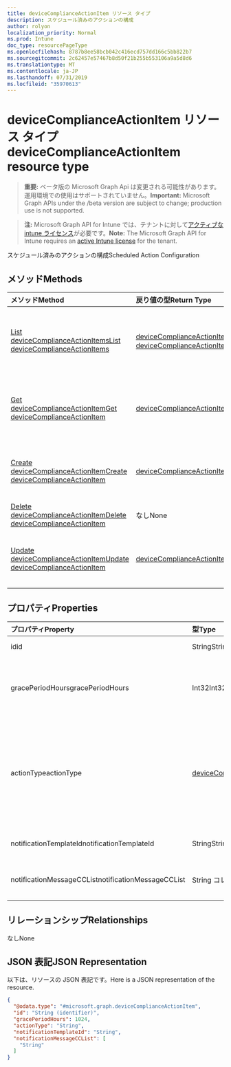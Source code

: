 ```yaml
---
title: deviceComplianceActionItem リソース タイプ
description: スケジュール済みのアクションの構成
author: rolyon
localization_priority: Normal
ms.prod: Intune
doc_type: resourcePageType
ms.openlocfilehash: 8787b8ee58bcb042c416ecd757dd166c5bb822b7
ms.sourcegitcommit: 2c62457e57467b8d50f21b255b553106a9a5d8d6
ms.translationtype: MT
ms.contentlocale: ja-JP
ms.lasthandoff: 07/31/2019
ms.locfileid: "35970613"
---
```

# <a name="devicecomplianceactionitem-resource-type"></a><span data-ttu-id="a7be9-103">deviceComplianceActionItem リソース タイプ</span><span class="sxs-lookup"><span data-stu-id="a7be9-103">deviceComplianceActionItem resource type</span></span>

> <span data-ttu-id="a7be9-104">**重要:** ベータ版の Microsoft Graph Api は変更される可能性があります。運用環境での使用はサポートされていません。</span><span class="sxs-lookup"><span data-stu-id="a7be9-104">**Important:** Microsoft Graph APIs under the /beta version are subject to change; production use is not supported.</span></span>

> <span data-ttu-id="a7be9-105">**注:** Microsoft Graph API for Intune では、テナントに対して[アクティブな intune ライセンス](https://go.microsoft.com/fwlink/?linkid=839381)が必要です。</span><span class="sxs-lookup"><span data-stu-id="a7be9-105">**Note:** The Microsoft Graph API for Intune requires an [active Intune license](https://go.microsoft.com/fwlink/?linkid=839381) for the tenant.</span></span>

<span data-ttu-id="a7be9-106">スケジュール済みのアクションの構成</span><span class="sxs-lookup"><span data-stu-id="a7be9-106">Scheduled Action Configuration</span></span>

## <a name="methods"></a><span data-ttu-id="a7be9-107">メソッド</span><span class="sxs-lookup"><span data-stu-id="a7be9-107">Methods</span></span>
|<span data-ttu-id="a7be9-108">メソッド</span><span class="sxs-lookup"><span data-stu-id="a7be9-108">Method</span></span>|<span data-ttu-id="a7be9-109">戻り値の型</span><span class="sxs-lookup"><span data-stu-id="a7be9-109">Return Type</span></span>|<span data-ttu-id="a7be9-110">説明</span><span class="sxs-lookup"><span data-stu-id="a7be9-110">Description</span></span>|
|:---|:---|:---|
|[<span data-ttu-id="a7be9-111">List deviceComplianceActionItems</span><span class="sxs-lookup"><span data-stu-id="a7be9-111">List deviceComplianceActionItems</span></span>](../api/intune-deviceconfig-devicecomplianceactionitem-list.md)|<span data-ttu-id="a7be9-112">[deviceComplianceActionItem](../resources/intune-deviceconfig-devicecomplianceactionitem.md) コレクション</span><span class="sxs-lookup"><span data-stu-id="a7be9-112">[deviceComplianceActionItem](../resources/intune-deviceconfig-devicecomplianceactionitem.md) collection</span></span>|<span data-ttu-id="a7be9-113">[deviceComplianceActionItem](../resources/intune-deviceconfig-devicecomplianceactionitem.md) オブジェクトのプロパティとリレーションシップをリストします。</span><span class="sxs-lookup"><span data-stu-id="a7be9-113">List properties and relationships of the [deviceComplianceActionItem](../resources/intune-deviceconfig-devicecomplianceactionitem.md) objects.</span></span>|
|[<span data-ttu-id="a7be9-114">Get deviceComplianceActionItem</span><span class="sxs-lookup"><span data-stu-id="a7be9-114">Get deviceComplianceActionItem</span></span>](../api/intune-deviceconfig-devicecomplianceactionitem-get.md)|[<span data-ttu-id="a7be9-115">deviceComplianceActionItem</span><span class="sxs-lookup"><span data-stu-id="a7be9-115">deviceComplianceActionItem</span></span>](../resources/intune-deviceconfig-devicecomplianceactionitem.md)|<span data-ttu-id="a7be9-116">[deviceComplianceActionItem](../resources/intune-deviceconfig-devicecomplianceactionitem.md) オブジェクトのプロパティとリレーションシップを読み取ります。</span><span class="sxs-lookup"><span data-stu-id="a7be9-116">Read properties and relationships of the [deviceComplianceActionItem](../resources/intune-deviceconfig-devicecomplianceactionitem.md) object.</span></span>|
|[<span data-ttu-id="a7be9-117">Create deviceComplianceActionItem</span><span class="sxs-lookup"><span data-stu-id="a7be9-117">Create deviceComplianceActionItem</span></span>](../api/intune-deviceconfig-devicecomplianceactionitem-create.md)|[<span data-ttu-id="a7be9-118">deviceComplianceActionItem</span><span class="sxs-lookup"><span data-stu-id="a7be9-118">deviceComplianceActionItem</span></span>](../resources/intune-deviceconfig-devicecomplianceactionitem.md)|<span data-ttu-id="a7be9-119">新しい [deviceComplianceActionItem](../resources/intune-deviceconfig-devicecomplianceactionitem.md) オブジェクトを作成します。</span><span class="sxs-lookup"><span data-stu-id="a7be9-119">Create a new [deviceComplianceActionItem](../resources/intune-deviceconfig-devicecomplianceactionitem.md) object.</span></span>|
|[<span data-ttu-id="a7be9-120">Delete deviceComplianceActionItem</span><span class="sxs-lookup"><span data-stu-id="a7be9-120">Delete deviceComplianceActionItem</span></span>](../api/intune-deviceconfig-devicecomplianceactionitem-delete.md)|<span data-ttu-id="a7be9-121">なし</span><span class="sxs-lookup"><span data-stu-id="a7be9-121">None</span></span>|<span data-ttu-id="a7be9-122">[deviceComplianceActionItem](../resources/intune-deviceconfig-devicecomplianceactionitem.md) を削除します。</span><span class="sxs-lookup"><span data-stu-id="a7be9-122">Deletes a [deviceComplianceActionItem](../resources/intune-deviceconfig-devicecomplianceactionitem.md).</span></span>|
|[<span data-ttu-id="a7be9-123">Update deviceComplianceActionItem</span><span class="sxs-lookup"><span data-stu-id="a7be9-123">Update deviceComplianceActionItem</span></span>](../api/intune-deviceconfig-devicecomplianceactionitem-update.md)|[<span data-ttu-id="a7be9-124">deviceComplianceActionItem</span><span class="sxs-lookup"><span data-stu-id="a7be9-124">deviceComplianceActionItem</span></span>](../resources/intune-deviceconfig-devicecomplianceactionitem.md)|<span data-ttu-id="a7be9-125">[deviceComplianceActionItem](../resources/intune-deviceconfig-devicecomplianceactionitem.md) オブジェクトのプロパティを更新します。</span><span class="sxs-lookup"><span data-stu-id="a7be9-125">Update the properties of a [deviceComplianceActionItem](../resources/intune-deviceconfig-devicecomplianceactionitem.md) object.</span></span>|

## <a name="properties"></a><span data-ttu-id="a7be9-126">プロパティ</span><span class="sxs-lookup"><span data-stu-id="a7be9-126">Properties</span></span>
|<span data-ttu-id="a7be9-127">プロパティ</span><span class="sxs-lookup"><span data-stu-id="a7be9-127">Property</span></span>|<span data-ttu-id="a7be9-128">型</span><span class="sxs-lookup"><span data-stu-id="a7be9-128">Type</span></span>|<span data-ttu-id="a7be9-129">説明</span><span class="sxs-lookup"><span data-stu-id="a7be9-129">Description</span></span>|
|:---|:---|:---|
|<span data-ttu-id="a7be9-130">id</span><span class="sxs-lookup"><span data-stu-id="a7be9-130">id</span></span>|<span data-ttu-id="a7be9-131">String</span><span class="sxs-lookup"><span data-stu-id="a7be9-131">String</span></span>|<span data-ttu-id="a7be9-132">エンティティのキー。</span><span class="sxs-lookup"><span data-stu-id="a7be9-132">Key of the entity.</span></span>|
|<span data-ttu-id="a7be9-133">gracePeriodHours</span><span class="sxs-lookup"><span data-stu-id="a7be9-133">gracePeriodHours</span></span>|<span data-ttu-id="a7be9-134">Int32</span><span class="sxs-lookup"><span data-stu-id="a7be9-134">Int32</span></span>|<span data-ttu-id="a7be9-135">アクションが実行されるまでの待機時間。</span><span class="sxs-lookup"><span data-stu-id="a7be9-135">Number of hours to wait till the action will be enforced.</span></span> <span data-ttu-id="a7be9-136">有効な値は 0 から 8760 までです</span><span class="sxs-lookup"><span data-stu-id="a7be9-136">Valid values 0 to 8760</span></span>|
|<span data-ttu-id="a7be9-137">actionType</span><span class="sxs-lookup"><span data-stu-id="a7be9-137">actionType</span></span>|[<span data-ttu-id="a7be9-138">deviceComplianceActionType</span><span class="sxs-lookup"><span data-stu-id="a7be9-138">deviceComplianceActionType</span></span>](../resources/intune-deviceconfig-devicecomplianceactiontype.md)|<span data-ttu-id="a7be9-139">実行するアクション。</span><span class="sxs-lookup"><span data-stu-id="a7be9-139">What action to take.</span></span> <span data-ttu-id="a7be9-140">可能な値は、`noAction`、`notification`、`block`、`retire`、`wipe`、`removeResourceAccessProfiles`、`pushNotification`、`remoteLock` です。</span><span class="sxs-lookup"><span data-stu-id="a7be9-140">Possible values are: `noAction`, `notification`, `block`, `retire`, `wipe`, `removeResourceAccessProfiles`, `pushNotification`, `remoteLock`.</span></span>|
|<span data-ttu-id="a7be9-141">notificationTemplateId</span><span class="sxs-lookup"><span data-stu-id="a7be9-141">notificationTemplateId</span></span>|<span data-ttu-id="a7be9-142">String</span><span class="sxs-lookup"><span data-stu-id="a7be9-142">String</span></span>|<span data-ttu-id="a7be9-143">使用する通知メッセージ テンプレート</span><span class="sxs-lookup"><span data-stu-id="a7be9-143">What notification Message template to use</span></span>|
|<span data-ttu-id="a7be9-144">notificationMessageCCList</span><span class="sxs-lookup"><span data-stu-id="a7be9-144">notificationMessageCCList</span></span>|<span data-ttu-id="a7be9-145">String コレクション</span><span class="sxs-lookup"><span data-stu-id="a7be9-145">String collection</span></span>|<span data-ttu-id="a7be9-146">この通知メッセージの CC に設定するグループ ID のリスト。</span><span class="sxs-lookup"><span data-stu-id="a7be9-146">A list of group IDs to speicify who to CC this notification message to.</span></span>|

## <a name="relationships"></a><span data-ttu-id="a7be9-147">リレーションシップ</span><span class="sxs-lookup"><span data-stu-id="a7be9-147">Relationships</span></span>
<span data-ttu-id="a7be9-148">なし</span><span class="sxs-lookup"><span data-stu-id="a7be9-148">None</span></span>

## <a name="json-representation"></a><span data-ttu-id="a7be9-149">JSON 表記</span><span class="sxs-lookup"><span data-stu-id="a7be9-149">JSON Representation</span></span>
<span data-ttu-id="a7be9-150">以下は、リソースの JSON 表記です。</span><span class="sxs-lookup"><span data-stu-id="a7be9-150">Here is a JSON representation of the resource.</span></span>
<!-- {
  "blockType": "resource",
  "keyProperty": "id",
  "@odata.type": "microsoft.graph.deviceComplianceActionItem"
}
-->
``` json
{
  "@odata.type": "#microsoft.graph.deviceComplianceActionItem",
  "id": "String (identifier)",
  "gracePeriodHours": 1024,
  "actionType": "String",
  "notificationTemplateId": "String",
  "notificationMessageCCList": [
    "String"
  ]
}
```





